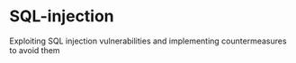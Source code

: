 # SQL-injection
Exploiting SQL injection vulnerabilities and implementing countermeasures to avoid them
